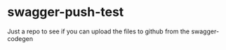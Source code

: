 # swagger-push-test
Just a repo to see if you can upload the files to github from the swagger-codegen
